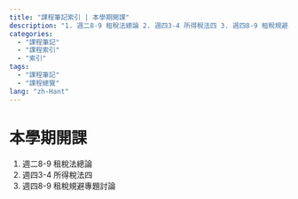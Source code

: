 ```yaml
---
title: "課程筆記索引 | 本學期開課"
description: "1. 週二8-9 租稅法總論 2. 週四3-4 所得稅法四 3. 週四8-9 租稅規避專題討論。"
categories:
  - "課程筆記"
  - "課程索引"
  - "索引"
tags:
  - "課程筆記"
  - "課程總覽"
lang: "zh-Hant"
---
```


# 本學期開課

1. 週二8-9 租稅法總論
2. 週四3-4 所得稅法四
3. 週四8-9 租稅規避專題討論